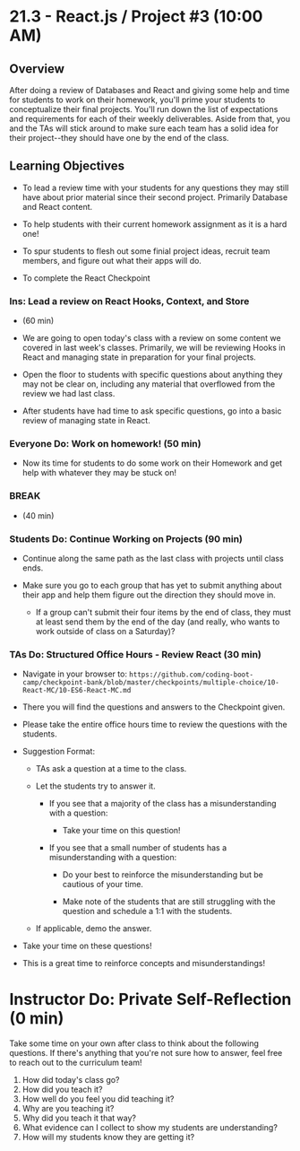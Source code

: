 # 21.3 - React.js / Project #3 (10:00 AM)

## Overview

After doing a review of Databases and React and giving some help and time for students to work on their homework, you'll prime your students to conceptualize their final projects. You'll run down the list of expectations and requirements for each of their weekly deliverables. Aside from that, you and the TAs will stick around to make sure each team has a solid idea for their project--they should have one by the end of the class.

## Learning Objectives

- To lead a review time with your students for any questions they may still have about prior material since their second project. Primarily Database and React content.

- To help students with their current homework assignment as it is a hard one!

- To spur students to flesh out some finial project ideas, recruit team members, and figure out what their apps will do.

- To complete the React Checkpoint

### Ins: Lead a review on React Hooks, Context, and Store

- (60 min)

- We are going to open today's class with a review on some content we covered in last week's classes. Primarily, we will be reviewing Hooks in React and managing state in preparation for your final projects.

- Open the floor to students with specific questions about anything they may not be clear on, including any material that overflowed from the review we had last class.

- After students have had time to ask specific questions, go into a basic review of managing state in React.

### Everyone Do: Work on homework! (50 min)

- Now its time for students to do some work on their Homework and get help with whatever they may be stuck on!

### BREAK

- (40 min)

### Students Do: Continue Working on Projects (90 min)

- Continue along the same path as the last class with projects until class ends.

- Make sure you go to each group that has yet to submit anything about their app and help them figure out the direction they should move in.

  - If a group can't submit their four items by the end of class, they must at least send them by the end of the day (and really, who wants to work outside of class on a Saturday)?

### TAs Do: Structured Office Hours - Review React (30 min)

- Navigate in your browser to: `https://github.com/coding-boot-camp/checkpoint-bank/blob/master/checkpoints/multiple-choice/10-React-MC/10-ES6-React-MC.md`

- There you will find the questions and answers to the Checkpoint given.

- Please take the entire office hours time to review the questions with the students.

- Suggestion Format:

  - TAs ask a question at a time to the class.

  - Let the students try to answer it.

    - If you see that a majority of the class has a misunderstanding with a question:

      - Take your time on this question!

    - If you see that a small number of students has a misunderstanding with a question:

      - Do your best to reinforce the misunderstanding but be cautious of your time.

      - Make note of the students that are still struggling with the question and schedule a 1:1 with the students.

  - If applicable, demo the answer.

- Take your time on these questions!

- This is a great time to reinforce concepts and misunderstandings!

# Instructor Do: Private Self-Reflection (0 min)

Take some time on your own after class to think about the following questions. If there's anything that you're not sure how to answer, feel free to reach out to the curriculum team!

1. How did today's class go?
2. How did you teach it?
3. How well do you feel you did teaching it?
4. Why are you teaching it?
5. Why did you teach it that way?
6. What evidence can I collect to show my students are understanding?
7. How will my students know they are getting it?
